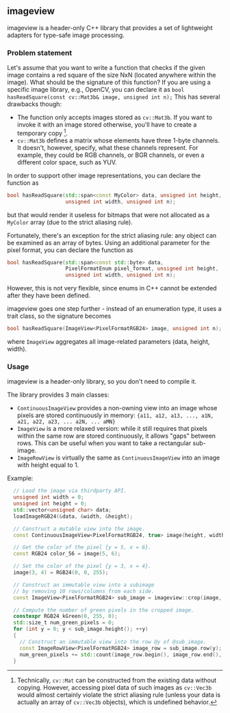 imageview
---------

imageview is a header-only C++ library that provides a set of lightweight
adapters for type-safe image processing.

### Problem statement

Let's assume that you want to write a function that checks if the given image
contains a red square of the size NxN (located anywhere within the image). What
should be the signature of this function?
If you are using a specific image library, e.g., OpenCV, you can declare it as
  `bool hasReadSquare(const cv::Mat3b& image, unsigned int n);`
This has several drawbacks though:
* The function only accepts images stored as `cv::Mat3b`. If you want to invoke
  it with an image stored otherwise, you'll have to create a temporary copy [^1].
* `cv::Mat3b` defines a matrix whose elements have three 1-byte channels. It
  doesn't, however, specify, what these channels represent. For example, they
  could be RGB channels, or BGR channels, or even a different color space, such
  as YUV.

In order to support other image representations, you can declare the function
as
```c++
bool hasReadSquare(std::span<const MyColor> data, unsigned int height,
                   unsigned int width, unsigned int n);
```
but that would render it useless for bitmaps that were not allocated as a
`MyColor` array (due to the strict aliasing rule).

Fortunately, there's an exception for the strict aliasing rule: any object can
be examined as an array of bytes. Using an additional parameter for the pixel
format, you can declare the function as
```c++
bool hasReadSquare(std::span<const std::byte> data,
                   PixelFormatEnum pixel_format, unsigned int height,
                   unsigned int width, unsigned int n);
```
However, this is not very flexible, since enums in C++ cannot be extended after
they have been defined.

imageview goes one step further - instead of an enumeration type, it uses a
trait class, so the signature becomes
```c++
bool hasReadSquare(ImageView<PixelFormatRGB24> image, unsigned int n);
```
where `ImageView` aggregates all image-related parameters (data, height, width).

### Usage

imageview is a header-only library, so you don't need to compile it.

The library provides 3 main classes:
* `ContinuousImageView` provides a non-owning view into an image whose pixels
  are stored continuously in memory:
    `{a11, a12, a13, ..., a1N, a21, a22, a23, ... a2N, ... aMN}`
* `ImageView` is a more relaxed version: while it still requires that pixels
  within the same row are stored continuously, it allows "gaps" between rows.
  This can be useful when you want to take a rectangular sub-image.
* `ImageRowView` is virtually the same as `ContinuousImageView` into an image
  with height equal to 1.

Example:
```c++
  // Load the image via thirdparty API.
  unsigned int width = 0;
  unsigned int height = 0;
  std::vector<unsigned char> data;
  loadImageRGB24(&data, &width, &height);

  // Construct a mutable view into the image.
  const ContinuousImageView<PixelFormatRGB24, true> image(height, width, std::as_writable_bytes(std::span{data}));

  // Get the color of the pixel {y = 5, x = 6}.
  const RGB24 color_56 = image(5, 6);

  // Set the color of the pixel {y = 3, x = 4}.
  image(3, 4) = RGB24(0, 0, 255);

  // Construct an immutable view into a subimage
  // by removing 10 rows/columns from each side.
  const ImageView<PixelFormatRGB24> sub_image = imageview::crop(image, 10, 10, height - 20, width - 20);

  // Compute the number of green pixels in the cropped image.
  constexpr RGB24 kGreen(0, 255, 0);
  std::size_t num_green_pixels = 0;
  for (int y = 0; y < sub_image.height(); ++y)
  {
    // Construct an immutable view into the row @y of @sub_image.
    const ImageRowView<PixelFormatRGB24> image_row = sub_image.row(y);
    num_green_pixels += std::count(image_row.begin(), image_row.end(), kGreen);
  }
```

[^1]: Technically, `cv::Mat` can be constructed from the existing data without
      copying. However, accessing pixel data of such images as `cv::Vec3b` would
      almost certainly violate the strict aliasing rule (unless your data is
      actually an array of `cv::Vec3b` objects), which is undefined behavior.
